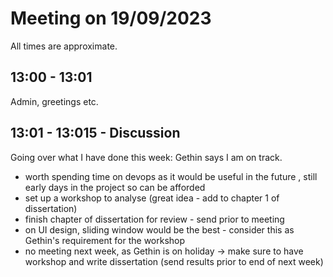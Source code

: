 # Meeting on 19/09/2023  
All times are approximate.
## 13:00 - 13:01 

Admin, greetings etc.
## 13:01 - 13:015 - Discussion
Going over what I have done this week: Gethin says I am on track.  
- worth spending time on devops as it would be useful in the future , still early days in the project so can be afforded
- set up a workshop to analyse (great idea - add to chapter 1 of dissertation)
- finish chapter of dissertation for review - send prior to meeting 
- on UI design, sliding window would be the best - consider this as Gethin's requirement for the workshop
- no meeting next week, as Gethin is on holiday -> make sure to have workshop and write dissertation (send results prior to end of next week)
